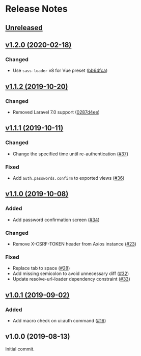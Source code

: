 # Release Notes

## [Unreleased](https://github.com/laravel/ui/compare/v1.2.0...2.x)


## [v1.2.0 (2020-02-18)](https://github.com/laravel/ui/compare/v1.1.2...v1.2.0)

### Changed
- Use `sass-loader` v8 for Vue preset ([bb64fca](https://github.com/laravel/ui/commit/bb64fca681566ca94457d490a00f899516e75664))


## [v1.1.2 (2019-10-20)](https://github.com/laravel/ui/compare/v1.1.1...v1.1.2)

### Changed
- Removed Laravel 7.0 support ([0287d4ee](https://github.com/laravel/ui/commit/0287d4eee80aad718bdf7f90117cfe720c493064))


## [v1.1.1 (2019-10-11)](https://github.com/laravel/ui/compare/v1.1.0...v1.1.1)

### Changed
- Change the specified time until re-authentication ([#37](https://github.com/laravel/ui/pull/37))

### Fixed
- Add `auth.passwords.confirm` to exported views ([#36](https://github.com/laravel/ui/pull/36))


## [v1.1.0 (2019-10-08)](https://github.com/laravel/ui/compare/v1.0.1...v1.1.0)

### Added
- Add password confirmation screen ([#34](https://github.com/laravel/ui/pull/34))

### Changed
- Remove X-CSRF-TOKEN header from Axios instance ([#23](https://github.com/laravel/ui/pull/23))

### Fixed
- Replace tab to space ([#28](https://github.com/laravel/ui/pull/28))
- Add missing semicolon to avoid unnecessary diff ([#32](https://github.com/laravel/ui/pull/32))
- Update resolve-url-loader dependency constraint ([#33](https://github.com/laravel/ui/pull/33))


## [v1.0.1 (2019-09-02)](https://github.com/laravel/ui/compare/v1.0.0...v1.0.1)

### Added
- Add macro check on ui:auth command ([#16](https://github.com/laravel/ui/pull/16))


## v1.0.0 (2019-08-13)

Initial commit.

